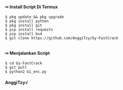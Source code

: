 #### ⇨  Install Script Di Termux
```
$ pkg update && pkg upgrade
$ pkg install python
$ pkg install git
$ pip install requests
$ pip install bs4
$ git clone https://github.com/AnggiTzy/Gy-FastCrack
 
```
#### ⇨  Menjalankan Script
```
$ cd Gy-FastCrack
$ git pull
$ python2 Gi_enc.py
```
#### AnggiTzy√